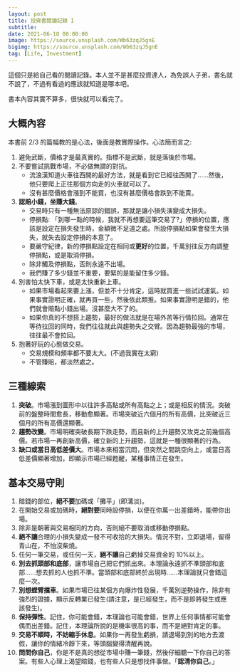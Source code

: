 ```yaml
---
layout: post
title: 投資書閱讀記錄 I
subtitle:
date: 2021-06-18 00:00:00
image: https://source.unsplash.com/Wb63zqJ5gnE
bigimg: https://source.unsplash.com/Wb63zqJ5gnE
tag: [Life, Investment]
---
```


這個只是給自己看的閱讀記錄。本人並不是甚麼投資達人，為免誤人子弟，書名就不說了，不過有看過的應該就知道是哪本吧。

書本內容其實不算多，很快就可以看完了。

## 大概內容

本書前 2/3 的篇幅教的是心法，後面是教實際操作。心法簡而言之:

1. 避免武斷，價格才是最真實的。指標不是武斷，就是落後於市場。
2. 不要嘗試挑戰市場，不必做無謂的對抗。
   - 流浪漢知道火車往西開的最好方法，就是看到它已經往西開了……然後，他只要爬上正往那個方向走的火車就可以了。
   - 沒有甚麼價格會漲到不能買，也沒有甚麼價格會跌到不能賣。
3. **認賠小錢，坐賺大錢**。
   - 交易時只有一種無法原諒的錯誤，那就是讓小損失演變成大損失。
   - 停損點: 「到哪一點的時候，我就不再想要這筆交易了?」停損的位置，應該是設定在損失發生時，金額微不足道之處。所設停損點如果會發生大損失，就失去設定停損的本意了。
   - 要嚴守紀律，新的停損點設定在相同或**更好**的位置，千萬別往反方向調整停損點，或是取消停損。
   - 除非觸及停損點，否則永遠不出場。
   - 我們賺了多少錢並不重要，要緊的是能留住多少錢。
4. 別害怕太快下車，或是太快重新上車。
   - 如果市場看起來要上漲，但並不十分肯定，這時就買進一些試試運氣。如果事實證明正確，就再買一些，然後依此類推。如果事實證明是錯的，他們就會賠點小錢出場。沒甚麼大不了的。
   - 如果你真的不想搭上趨勢，最好的做法就是在場外苦等行情拉回。通常在等待拉回的同時，我們往往就此與趨勢失之交臂。因為趨勢最強的市場，往往最不會拉回。
5. 抱著好玩的心態做交易。
   - 交易規模和頻率都不要太大。(不過我實在太窮)
   - 不管賺賠，都淡然處之。

## 三種線索

1. **突破**。市場漲到圖形中以往許多高點或所有高點之上；或是相反的情況。突破前的盤整時間愈長，移動愈顯著。市場突破近六個月的所有高價，比突破近三個月的所有高價還顯著。
2. **趨勢改變**。市場明確突破長期下跌走勢，而且新的上升趨勢又攻克之前幾個高價。若市場一再創新高價，確立新的上升趨勢，這就是一種很顯著的行為。
3. **缺口或當日高低差價大**。市場本來相當沉悶，但突然之間跳空向上，或當日高低差價顯著增加，即顯示市場已經甦醒，某種事情正在發生。

## 基本交易守則

1. 賠錢的部位，**絕不要**加碼或「攤平」(即溝淡)。
2. 在開始交易或加碼時，**絕對要**同時設停損，以便在你萬一出差錯時，能帶你出場。
3. 除非是朝著與交易相同的方向，否則絕不要取消或移動停損點。
4. **絕不讓**合理的小損失變成一發不可收拾的大損失。情況不對，立即退場，留得青山在，不怕沒柴燒。
5. 任何一筆交易，或任何一天，**絕不讓**自己虧掉交易資金的 10%以上。
6. **別去抓頭部和底部**，讓市場自己把它們抓出來。本理論永遠抓不準頭部和底部……想去抓的人也抓不準。當頭部和底部終於出現時……本理論就只會錯這麼一次。
7. **別想螳臂擋車**。如果市場已往某個方向爆炸性發展，千萬別逆勢操作，除非有強烈的證據，顯示反轉業已發生(請注意，是已經發生，而不是即將發生或應該發生)。
8. **保持彈性**。記住，你可能會錯，本理論也可能會錯，世界上任何事情都可能會偶而出差錯。記住，本理論所說的是機率很高的事，而不是絕對肯定的事。
9. **交易不順時，不妨縮手休息**。如果你一再發生虧損，請退場到別的地方去渡假，讓你的情緒冷靜下來，等頭腦變得清醒再說。
10. **問問你自己**，你是不是真的想從市場中賺一筆錢，然後仔細聽一下你自己的答案。有些人心理上渴望賠錢，也有些人只是想找件事做。「**認清你自己**。」
